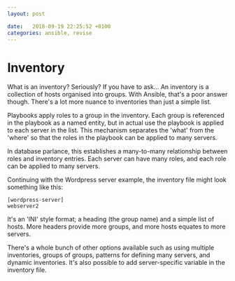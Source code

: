 ```yaml
---
layout: post

date:   2018-09-19 22:25:52 +0100
categories: ansible, revise
---
```

Inventory
=========

What is an inventory? Seriously? If you have to ask\... An inventory is
a collection of hosts organised into groups. With Ansible, that's a poor
answer though. There's a lot more nuance to inventories than just a
simple list.

Playbooks apply roles to a group in the inventory. Each group is
referenced in the playbook as a named entity, but in actual use the
playbook is applied to each server in the list. This mechanism separates
the 'what' from the 'where' so that the roles in the playbook can be
applied to many servers.

In database parlance, this establishes a many-to-many relationship
between roles and inventory entries. Each server can have many roles,
and each role can be applied to many servers.

Continuing with the Wordpress server example, the inventory file might
look something like this:

    [wordpress-server]
    webserver2

It's an 'INI' style format; a heading (the group name) and a simple list
of hosts. More headers provide more groups, and more hosts equates to
more servers.

There's a whole bunch of other options available such as using multiple
inventories, groups of groups, patterns for defining many servers, and
dynamic inventories. It's also possible to add server-specific variable
in the inventory file.
